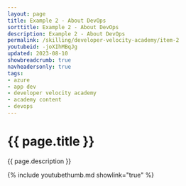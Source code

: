 ```yaml
---
layout: page
title: Example 2 - About DevOps
sorttitle: Example 2 - About DevOps
description: Example 2 - About DevOps
permalink: /skilling/developer-velocity-academy/item-2
youtubeid: -joXIhMBqJg
updated: 2023-08-10
showbreadcrumb: true
navheadersonly: true
tags:
- azure
- app dev
- developer velocity academy
- academy content
- devops
---
```


# {{ page.title }}

{{ page.description }}

{% include youtubethumb.md showlink="true" %}